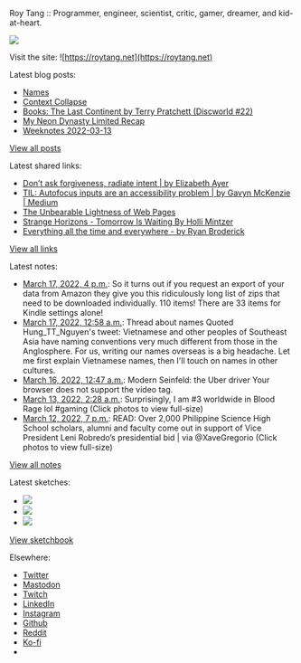 Roy Tang :: Programmer, engineer, scientist, critic, gamer, dreamer, and kid-at-heart.

![](https://roytang.net/static/img/profile.jpg)

Visit the site: ![https://roytang.net](https://roytang.net)

Latest blog posts:

- [Names](https://roytang.net/2022/03/names/)
- [Context Collapse](https://roytang.net/2022/03/context-collapse/)
- [Books: The Last Continent by Terry Pratchett (Discworld #22)](https://roytang.net/2022/03/last-continent/)
- [My Neon Dynasty Limited Recap](https://roytang.net/2022/03/mtgneo-limited-recap/)
- [Weeknotes 2022-03-13](https://roytang.net/2022/03/weeknotes-03-13/)

[View all posts](https://roytang.net/blog)

Latest shared links:

- [Don’t ask forgiveness, radiate intent | by Elizabeth Ayer](https://roytang.net/2022/03/4d90b0f616061ae320982907d0b82c75/)
- [TIL: Autofocus inputs are an accessibility problem | by Gavyn McKenzie | Medium](https://roytang.net/2022/03/b6a10da46de8ca5c99aca4ef2c6e288b/)
- [The Unbearable Lightness of Web Pages](https://roytang.net/2022/03/60ecf07635fcd4712dfae5f96761f351/)
- [Strange Horizons - Tomorrow Is Waiting By Holli Mintzer](https://roytang.net/2022/02/0c907985fc73bef69dde9d3cc0d10585/)
- [Everything all the time and everywhere - by Ryan Broderick](https://roytang.net/2022/02/eec57e3e17379a85b5e30170c3e20247/)

[View all links](https://roytang.net/links)

Latest notes:

- [March 17, 2022, 4 p.m.](https://roytang.net/2022/03/1abc0afd11dc2d935e4b5ee7c01019d4/): So it turns out if you request an export of your data from Amazon they give you this ridiculously long list of zips that need to be downloaded individually. 110 items! There are 33 items for Kindle settings alone!
- [March 17, 2022, 12:58 a.m.](https://roytang.net/2022/03/1504140148824768513/): Thread about names Quoted Hung_TT_Nguyen&#x27;s tweet: Vietnamese and other peoples of Southeast Asia have naming conventions very much different from those in the Anglosphere. For us, writing our names overseas is a big headache. Let me first explain Vietnamese names, then I&#x27;ll touch on names in other cultures.
- [March 16, 2022, 12:47 a.m.](https://roytang.net/2022/03/1503774956840112128/): Modern Seinfeld: the Uber driver Your browser does not support the video tag.
- [March 13, 2022, 2:28 a.m.](https://roytang.net/2022/03/1502713188105654274/): Surprisingly, I am #3 worldwide in Blood Rage lol #gaming (Click photos to view full-size)
- [March 12, 2022, 7 p.m.](https://roytang.net/2022/03/1502600499073515523/): READ: Over 2,000 Philippine Science High School scholars, alumni and faculty come out in support of Vice President Leni Robredo’s presidential bid | via @XaveGregorio (Click photos to view full-size)

[View all notes](https://roytang.net/notes)

Latest sketches:


- ![](https://roytang.net/media/cache/eb/6d/eb6d42690e16874c36049dccfd32b06d.jpg)
- ![](https://roytang.net/media/cache/6c/d5/6cd5b41f73d41026b3f65beeac28a6af.jpg)
- ![](https://roytang.net/media/cache/e5/da/e5da975ee2fed5a25dba802aa7d5ad1c.jpg)

[View sketchbook](https://roytang.net/albums/sketchbook)


Elsewhere:

- [Twitter](https://twitter.com/roytang)
- [Mastodon](https://mastodon.technology/@roytang)
- [Twitch](https://twitch.tv/twitchyroy)
- [LinkedIn](https://www.linkedin.com/in/roytang)
- [Instagram](https://instagram.com/roytang0400)
- [Github](https://github.com/roytang)
- [Reddit](https://reddit.com/u/hungryroy)
- [Ko-fi](https://ko-fi.com/roytang)
- [](mailto:hello@roytang.net)